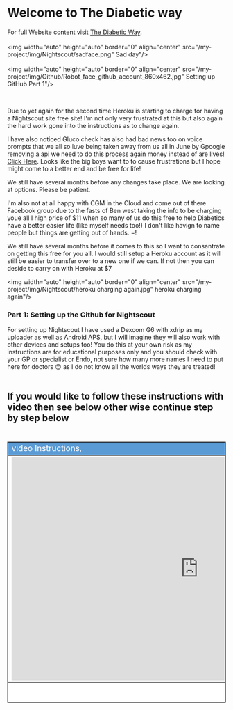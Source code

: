 # Welcome to The Diabetic way

For full Website content visit [The Diabetic Way](https://www.thediabeticway.co.uk/index.php/en/).
<br>
<br>
<img width="auto" height="auto" border="0" align="center"  src="/my-project/img/Nightscout/sadface.png" Sad day"/><br>
<br>
<img width="auto" height="auto" border="0" align="center"  src="/my-project/img/Github/Robot_face_github_account_860x462.jpg" Setting up GitHub Part 1"/><br>

<br>


Due to yet again for the second time Heroku is starting to charge for having a Nightscout site free site! I'm not only very frustrated at this but also again the hard work gone into the instructions as to change again.<br>

  I have also noticed Gluco check has also had bad news too on voice prompts that we all so luve being taken away from us all in June by Gpoogle removing a api we need to do this process again money instead of are lives! <a href=" https://pages.glucocheck.app/sunset" target="_blank" title="Gluco check closing down">Click Here</a>. Looks like the big boys want to to cause frustrations but I hope might come to a better end and be free for life! <br>

  We still have several months before any changes take place.
We are looking at options. Please be patient.
 
 I'm also not at all happy with CGM in the Cloud and come out of there Facebook group due to the fasts of Ben west taking the info to be charging youe all I high price of $11 when so many of us do this free to help Diabetics have a better easier life (like myself needs too!) I don't like havign to name people but things are getting out of hands. =!<br>

 We still have several months before it comes to this so I want to consantrate on getting this free for you all. I would still setup a Heroku account as it will still be easier to transfer over to a new one if we can. If not then you can deside to carry on with Heroku at $7 

<img width="auto" height="auto" border="0" align="center"  src="/my-project/img/Nightscout/heroku charging again.jpg" heroku charging again"/><br>



### Part 1: Setting up the Github for Nightscout <br>

For setting up Nightscout I have used a Dexcom G6 with xdrip as my uploader as well as Android APS, but I will imagine they will also work
with other devices and setups too! You do this at your own risk as my instructions are for educational purposes only and you should check with your GP or specialist or Endo, not sure how many more names I need to put here for doctors 😊  as I do not know all the worlds ways they are treated!
<br><br>


## If you would like to follow these instructions with video then see below other wise continue step by step below <br><br>
  
  
<table width="1166" height="600" border="1" style="border-color: #000000; background-color: #ffffff;" cellpadding="1" cellspacing="1" height="98">
<tbody>
<tr style="height: 16px;">
<td style="width: 1158px; border-color: #000000; background-color: #5B9BD5;" fff=""><span style="font-size: 14pt;"><span style="color: #ffffff;">video Instructions,</span></span></td>
</tr>
<tr style="height: 56.4063px;">
<td style="width: 1158px; border-color: #000000;"><span style="font-family: tahoma, arial, helvetica, sans-serif; font-size: 14pt;">
 <iframe id="video3" width="860" height="515" src="https://www.youtube.com/embed/6o3AdkQBVog" title="YouTube video player" frameborder="0" allow="accelerometer; autoplay; clipboard-write; encrypted-media; gyroscope; picture-in-picture" allowfullscreen></iframe>  </span></td>
</tr>
</tbody>
</table><br>
   <!--  <iframe id="video3" width="560" height="315" src="https://www.youtube.com/embed/6o3AdkQBVog" title="YouTube video player" frameborder="0" allow="accelerometer; autoplay; clipboard-write; encrypted-media; gyroscope; picture-in-picture" allowfullscreen></iframe><br><br>
  
 -->
###1. First <span style="background-color: #FFFF00">**Sign up for Github Acount**</span>   <a href=" https://github.com/" target="_blank" title="Github">Click Here</a> 
   <br><br>

###2. Fill in all of your account  details  on screen and keep them written down in a safe place to keep.<br>

###3. <a href="https://github.com/" target="_blank">
  <img width="auto" height="auto" border="0" align="center"  src="/my-project/img/Part 1 Setting up Github 2021/github account.jpg" title="Setting up Github"/>
</a><br>

      <img width="Auto" height="Auto" border="0" align="center"  src="/my-project/img/Part 1 Setting up Github 2021/Github account details.jpg" title="Github account details"/>
</a><br>
###4. After filling in your details you will then need to do a <span style="background-color: #FFFF00">**puzzle**</span> Puzzle<br>

    <img width="auto" height="auto" border="0" align="center"  src="/my-project/img/Part 1 Setting up Github 2021/github puzzle.jpg" title="Puzzle"/>
</a><br>
###5. After doing the puzzle you will be sent an email, so <span style="background-color: #FFFF00">**check your email**</span>  for the code sent to you!<br> 

  <img width="auto" height="auto" border="0" align="center"  src="/my-project/img/Part 1 Setting up Github 2021/github code.jpg" title="Github Code"/>
</a><br>
###6. Now <span style="background-color: #FFFF00">**enter the code**</span> sent to you to finish the setup<br>

  <img width="auto" height="auto" border="0" align="center"  src="/my-project/img/Part 1 Setting up Github 2021/github enter code.jpg" title="Setting up github"/>
</a><br>
###7. Just fill in the rest of the details to what you want to use in my case I SELECTED all the tools needed!<br><br>
<img width="auto" height="auto" border="0" align="center"  src="/my-project/img/Part 1 Setting up Github 2021/github tools.jpg" title="Github Tools"/>
</a><br>
###8. Now click on the <span style="background-color: #FFFF00">**Cat icon**</span>  to get to your main Github account. <br>
<img width="auto" height="auto" border="0" align="center"  src="/my-project/img/Part 1 Setting up Github 2021/cat icon.jpg" title="Github Cat Icon"/>
</a><br>
###9. Click this <a href=" https://github.com/nightscout/cgm-remote-monitor" target="_blank" title="Nightscout Main Repository">Link</a> to take you to the <span style="background-color: #FFFF00">**Nightscout Main Repository**</span> make sure to open it in a new tab: https://github.com/nightscout/cgm-remote-monitor <br>
<iframe id="video3" width="560" height="315" src="https://www.youtube.com/embed/6o3AdkQBVog?start=172" title="YouTube video player" frameborder="0" allow="accelerometer; autoplay; clipboard-write; encrypted-media; gyroscope; picture-in-picture" allowfullscreen></iframe><br>
###10. Now fork it from <span style="background-color: #FFFF00">**Nightscout Main repository**</span> to your own respository (in my case)  <span style="background-color: #FFFF00">**thediabeticway23**</span> <br>
<img width="auto" height="auto" border="0" align="center"  src="/my-project/img/Part 1 Setting up Github 2021/nightscout_repo.jpg" Setting up GitHub Part 1"/>
###11. Once you have forked it from Nightscout Repo to your own repo you should be able to go to it, to see all the files!

<iframe id="video3" width="560" height="315" src="https://www.youtube.com/embed/M78KtZ5WbYw" title="YouTube video player" frameborder="0" allow="accelerometer; autoplay; clipboard-write; encrypted-media; gyroscope; picture-in-picture" allowfullscreen></iframe>





 <br>

<table width="1166" Height="270" border="1" style="border-color: #000000; background-color: #ffffff;" cellpadding="1" cellspacing="1" height="98">
<tbody>
<tr style="height: 16px;">
<td style="width: 1158px; border-color: #000000; background-color: #db4e12;" fff=""><span style="font-size: 14pt;"><strong><span style="color: #ffffff;">Note!</span></strong></span></td>
</tr>
<tr style="height: 56.4063px;">
<td style="width: 1158px; border-color: #000000;"><span style="font-family: tahoma, arial, helvetica, sans-serif; font-size: 14pt;">Bookmark this page,( thediabeticway23 / cgm-remote-monitor) for revisits from time to time.<br>
<span style="background-color: #FFFF00">In your case </span>the name you made for ( Your Github account name / cgm-remote-monitor)
<br>
  I would also bookmark the Nightscout Repo for updates later, (  nightscout / cgm-remote-monitor) <a href=" https://github.com/nightscout/cgm-remote-monitor" target="_blank" title="Nightscout Main Repository">Here</a> </span></td>
</tr>
</tbody>
</table>
<br>
## <center>Now we need to Do <br></center>
<br>
# <center>Part 2: <a href="https://atlas-night-out.github.io/my-project/user-guide/Nightscout/Setting_up_Heroku_Account_part2/ " target="_blank" title="Setting up Heroku Account">Setting up Heroku Account</a> </center>
<br>
https://atlas-night-out.github.io/my-project/user-guide/Nightscout/Setting_up_Heroku_Account_part2/
 
<br> 

<a href="https://www.diabetes.org.uk/" target="_blank">
 <center> <img width="auto" height="auto" border="0" align="center"  src="/my-project/img/Diabetesuk/pngarea.com_rutgers-logo-png-8467605.png" title="Diabetes UK"/>
</a>               Why Not take visit [UK Wide Cycle Ride - Diabetes.uk](https://cycle.diabetes.org.uk/) <span style="background-color: #FFFF00">**or**</span>  [Swim22 - Diabetes.uk](https://swim22.diabetes.org.uk/) <span style="background-color: #FFFF00">**or**</span> [Month of Miles - Diabetes.uk](https://monthofmiles.diabetes.org.uk/?gclid=CjwKCAjwz5iMBhAEEiwAMEAwGO2_OoOGRQdN3BDD3NUQ8WoYAsJsxd1YUJN8dSVJowD1E4AjJ1RdVxoC9bgQAvD_BwE) for all of your Diabetes Needs!
</center>
  <!--  
  ******************************************************************************************************************
  mkdocs.yml    # The configuration file.
    docs/
    index.md  # The documentation homepage.
       ...       # Other markdown pages, images and other files.
		
		*************************************************************************
		center text**
		## <center>Now Do  </center><br>
		
		*************************************************************
		
		
<a href="http://nightscout.github.io/pages/update-fork/" target="_blank">
  <img width="auto" height="auto" border="0" align="center"  src="/img/Nightscout/Time to Update Nightscout.png" title="Update Tool"/></a>		
		
		
adding 	Yellow Hightligher!!!!!!!!	with bold too
<span style="background-color: #FFFF00">**Marked text**</span>


<a>
  <img width="auto" height="auto" border="0" align="center"  src="/img/Nightscout/Time to Update Nightscout.png" title="Update Tool"/></a>	




Adding a image with link
<a href="https://www.youtube.com/watch?v=MFsbm45b6YY" target="_blank">
  <img width="auto" height="auto" border="0" align="center"  src="/img/Part 1 Setting up Github 2021/Github account details.jpg" title="github account details"/>
</a><br>


Adding Video

<iframe width="850" height="415" src="https://www.youtube.com/embed/MFsbm45b6YY" title="YouTube video player" frameborder="0" allow="accelerometer; autoplay; clipboard-write; encrypted-media; gyroscope; picture-in-picture" allowfullscreen></iframe>


Adding an embeded video
<iframe id="video3" width="560" height="315" src="https://www.youtube.com/embed/o7-T2IrDJ_A" title="YouTube video player" frameborder="0" allow="accelerometer; autoplay; clipboard-write; encrypted-media; gyroscope; picture-in-picture" allowfullscreen></iframe>


Note
**Note:** a note is something that needs to be mentioned but is apart from the context.


List
This is a regular paragraph.

Paragraph:

1. **Now Open another tab**  to make a Mongodb Atlas** Account: <a href="https://www.mongodb.com/cloud/atlas" target="_blank" title="Click Start Free">See Here</a> 
  and **click** Start Free
 <img width="auto" height="auto" border="0" align="center"  src="/img/Atlas/MongoDB Atlas start free.jpg"Click Start"/>
   2. Sub item two
   3. Sub item three
2. Item two



font size
<font size="4">

</font>

link
<a href=" https://github.com/" target="_blank" title="First create a user account by going to">Click Here</a>


Table
| Syntax | Description |
| ----------- | ----------- |
| Header | Title |
| Paragraph | Text |


Video in a box border!

<table width="1166" border="1" style="border-color: #000000; background-color: #ffffff;" cellpadding="1" cellspacing="1" height="98">
<tbody>
<tr style="height: 16px;">
<td style="width: 1158px; border-color: #000000; background-color: #5B9BD5;" fff=""><span style="font-size: 14pt;"><span style="color: #ffffff;">video Instructions,</span></span></td>
</tr>
<tr style="height: 56.4063px;">
<td style="width: 1158px; border-color: #000000;"><span style="font-family: tahoma, arial, helvetica, sans-serif; font-size: 14pt;">
 <iframe id="video3" width="860" height="515" src="https://www.youtube.com/embed/6o3AdkQBVog" title="YouTube video player" frameborder="0" allow="accelerometer; autoplay; clipboard-write; encrypted-media; gyroscope; picture-in-picture" allowfullscreen></iframe>  </span></td>
</tr>
</tbody>
</table>
*****************************************************
Warning Note<table width="1266" border="1" style="border-color: #000000; background-color: #ffffff;" cellpadding="1" cellspacing="1" height="98">
<tbody>
<tr style="height: 16px;">
<td style="width: 1158px; border-color: #000000; background-color: #FF0000;" fff=""><span style="font-size: 14pt;"><strong><span style="color: #ffffff;">Warning!</span></strong></span></td>
</tr>
<tr style="height: 56.4063px;">
<td style="width: 1158px; border-color: #000000;"><span style="font-family: tahoma, arial, helvetica, sans-serif; font-size: 14pt;"> 1: Some new features, updates, or bug fixes may require that you clear your browser cache before you will see the changes taken effect<br/> 2: If you get no errors and no readings after a while see about doing a <a href="http://127.0.0.1:8000/user-guide/Redeploying%20your%20repository/" target="_blank" title="Redeploying your repository link">Redeploying your repository</a> </span></td>
</tr>
</tbody>
</table>

-->

